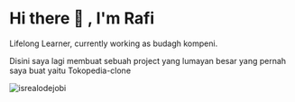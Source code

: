 # <summary><strong>Hi there :wave: , I'm Rafi</strong></summary>

Lifelong Learner, currently working as budagh kompeni.

Disini saya lagi membuat sebuah project yang lumayan besar yang pernah saya buat yaitu Tokopedia-clone

<p align="left"> <img src="https://komarev.com/ghpvc/?username=goonesmile&label=Profile%20views&color=0e75b6&style=flat" alt="isrealodejobi" />

</p>
